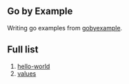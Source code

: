 ## Go by Example

Writing go examples from [gobyexample](https://gobyexample.com/).

## Full list

01. [hello-world](src/01-hello-world)
02. [values](src/02-values)

